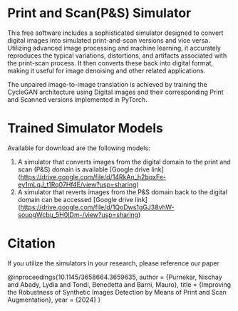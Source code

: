 # Print and Scan(P&S) Simulator

This free software includes a sophisticated simulator designed to convert digital images into simulated print-and-scan versions and vice versa. Utilizing advanced image processing and machine learning, it accurately reproduces the typical variations, distortions, and artifacts associated with the print-scan process. It then converts these back into digital format, making it useful for image denoising and other related applications.

The unpaired image-to-image translation is achieved by training the CycleGAN architecture using Digital images and their corresponding Print and Scanned versions implemented in PyTorch.

# Trained Simulator Models

Available for download are the following models:

1) A simulator that converts images from the digital domain to the print and scan (P&S) domain is available [Google drive link] (https://drive.google.com/file/d/14RkAn_h2bqxFe-ey1mLqJ_t1Rq07Hf4E/view?usp=sharing)
2) A simulator that reverts images from the P&S domain back to the digital domain can be accessed [Google drive link] (https://drive.google.com/file/d/1QoDws1gGJ38vhW-souogWcbu_5H0IDm-/view?usp=sharing)

# Citation
If you utilize the simulators in your research, please reference our paper

@inproceedings{10.1145/3658664.3659635,
author = {Purnekar, Nischay and Abady, Lydia and Tondi, Benedetta and Barni, Mauro},
title = {Improving the Robustness of Synthetic Images Detection by Means of Print and Scan Augmentation},
year = {2024}
}
